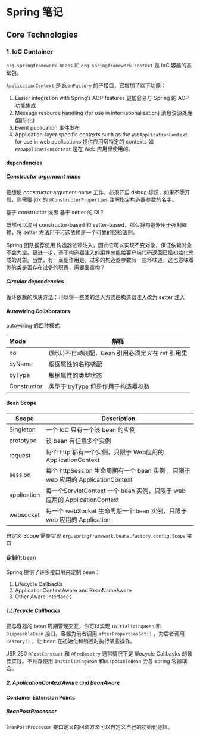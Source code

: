 # Spring 笔记

## Core Technologies

### 1. IoC Container

`org.springframework.beans`  和 `org.springframework.context` 是 IoC 容器的基础包。

`ApplicationContext` 是 `BeanFactory` 的子接口，它增加了以下功能：

1. Easier integration with Spring’s AOP features 更加容易与 Spring 的 AOP 功能集成
2. Message resource handling (for use in internationalization) 消息资源处理(国际化)
3. Event publication  事件发布
4. Application-layer specific contexts such as the `WebApplicationContext` for use in web applications 提供应用层特定的 contexts 如 `WebApplicationContext` 是在 Web 应用里使用的。

#### dependencies

##### Constructor argurment name 



要想使 constructor argument name 工作，必须开启 debug 标识，如果不愿开启，则需要 jdk 的 `@ConstructorProperties` 注解指定构造器参数的名字。

 基于 constructor 或者 基于 setter 的 DI？



既然可以混用 constructor-based 和 setter-based，那么将构造器用于强制依赖，将 setter 方法用于可选依赖是一个可靠的经验法则。

Spring 团队推荐使用 构造器依赖注入，因此它可以实现不变对象，保证依赖对象不会为空。更进一步，基于构造器注入的组件总能给客户端代码返回已经初始化完成的对象。当然，有一点副作用是，过多的构造器参数有一些坏味道，这也意味着你的类是否存在过多的职责，需要要重构？

##### Circular dependencies

循环依赖的解决方法：可以将一些类的注入方式由构造器注入改为 setter 注入



#### Autowiring Collaborators

autowiring 的四种模式

| Mode        | 解释                                             |
| :---------- | ------------------------------------------------ |
| no          | (默认)不自动装配，Bean 引用必须定义在 ref 引用里 |
| byName      | 根据属性的名称装配                               |
| byType      | 根据属性的类型状态                               |
| Constructor | 类型于 byType 但是作用于构造器参数               |

#### Bean Scope

| Scope       | Description                                                  |
| ----------- | ------------------------------------------------------------ |
| Singleton   | 一个 IoC 只有一个该 bean 的实例                              |
| prototype   | 该 bean 有任意多个实例                                       |
| request     | 每个 http 都有一个实例，只限于 Web应用的 ApplicationContext  |
| session     | 每个 httpSession 生命周期有一个 bean 实例 ，只限于 web 应用的 ApplicationContext |
| application | 每一个ServletContext 一个  bean 实例，只限于 web 应用的 ApplicationContext |
| websocket   | 每一个 webSocket 生命周期一个 bean 实例，只限于 web 应用的 Application |

自定义 Scope 需要实现 `org.springframework.beans.factory.config.Scope` 接口

#### 定制化 bean

Spring 提供了许多接口用来定制 bean：

1. Lifecycle Callbacks
2. ApplicationContextAware and BeanNameAware
3. Other Aware Interfaces

##### 1.Lifecycle Callbacks 

要与容器的 bean 周期管理交互，你可以实现 `InitializingBean` 和 `DisposableBean` 接口。容器为前者调用  `afterPropertiesSet()` ，为后者调用  `destory()` ，让 bean 在初始化和销毁时执行某些操作。

JSR 250 `@PostConstuct`  和 `@PreDesotry` 通常情况下是 lifecycle Callbacks 的最佳实践。不推荐使用 `InitializingBean` 和`DisposableBean` 会与 spring 容器耦合。

##### 2. ApplicationContextAware and BeanAware



#### Container Extension Points

##### BeanPostProcessor 

`BeanPostProcessor` 接口定义的回调方法可以自定义自己的初始化逻辑。

